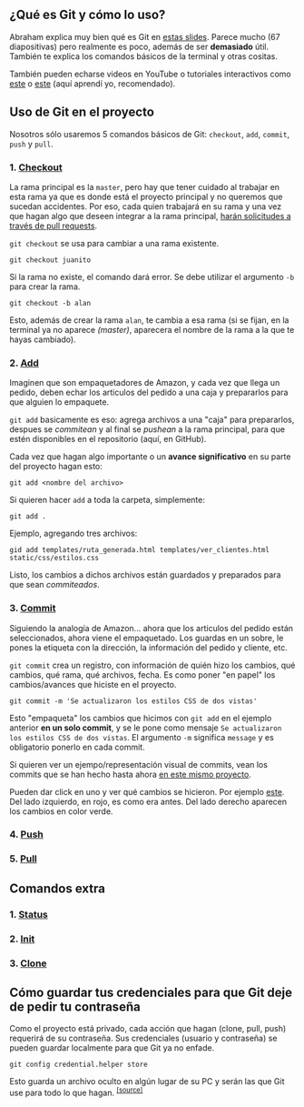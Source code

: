 ## ¿Qué es Git y cómo lo uso?
Abraham explica muy bien qué es Git en [estas slides](https://docs.google.com/presentation/d/1SsnPKpCuVecgbrOxxF0UK9zToLkh1CY6Q0zwtzdllNU/edit#slide=id.g31e99f0598_0_499).
Parece mucho (67 diapositivas) pero realmente es poco, además de ser **demasiado** útil. También te explica los comandos básicos de la terminal y otras cositas.  
  
También pueden echarse videos en YouTube o tutoriales interactivos como [este](https://try.github.io) o [este](http://gitreal.codeschool.com/) (aquí aprendí yo, recomendado).

## Uso de Git en el proyecto

Nosotros sólo usaremos 5 comandos básicos de Git: `checkout`, `add`, `commit`, `push` y `pull`. 

### 1. [Checkout](#)
La rama principal es la `master`, pero hay que tener cuidado al trabajar en esta rama ya que es donde está el proyecto principal y no queremos que sucedan accidentes. Por eso, cada quien trabajará en su rama y una vez que hagan algo que deseen integrar a la rama principal, [harán solicitudes a través de pull requests](#).  
  
`git checkout` se usa para cambiar a una rama existente.
```
git checkout juanito
```
Si la rama no existe, el comando dará error. Se debe utilizar el argumento `-b` para crear la rama. 
```
git checkout -b alan
```
Esto, además de crear la rama `alan`, te cambia a esa rama (si se fijan, en la terminal ya no aparece *(master)*, aparecera el nombre de la rama a la que te hayas cambiado).
### 2. [Add](#)
Imaginen que son empaquetadores de Amazon, y cada vez que llega un pedido, deben echar los articulos del pedido a una caja y prepararlos para que alguien lo empaquete.  
  
`git add` basicamente es eso: agrega archivos a una "caja" para prepararlos, despues se *commitean* y al final se *pushean* a la rama principal, para que estén disponibles en el repositorio (aquí, en GitHub).  
  
Cada vez que hagan algo importante o un **avance significativo** en su parte del proyecto hagan esto:
```
git add <nombre del archivo>
```
Si quieren hacer `add` a toda la carpeta, simplemente:
```
git add .
```
Ejemplo, agregando tres archivos:
```
gid add templates/ruta_generada.html templates/ver_clientes.html static/css/estilos.css
```
Listo, los cambios a dichos archivos están guardados y preparados para que sean *commiteados*.
### 3. [Commit](#)
Siguiendo la analogía de Amazon... ahora que los articulos del pedido están seleccionados, ahora viene el empaquetado. Los guardas en un sobre, le pones la etiqueta con la dirección, la información del pedido y cliente, etc.  
  
`git commit` crea un registro, con información de quién hizo los cambios, qué cambios, qué rama, qué archivos, fecha. Es como poner "en papel" los cambios/avances que hiciste en el proyecto.  
```
git commit -m 'Se actualizaron los estilos CSS de dos vistas'
```
Esto "empaqueta" los cambios que hicimos con `git add` en el ejemplo anterior **en un solo commit**, y se le pone como mensaje `Se actualizaron los estilos CSS de dos vistas`. El argumento `-m` significa `message` y es obligatorio ponerlo en cada commit.  
  
Si quieren ver un ejempo/representación visual de commits, vean los commits que se han hecho hasta ahora [en este mismo proyecto](https://github.com/Juanets/la-casa-del-termico/commits/master).  
  
Pueden dar click en uno y ver qué cambios se hicieron. Por ejemplo [este](https://github.com/Juanets/la-casa-del-termico/commit/8e05f4b174fd59d759bdd166147aa8bf9aebf16a). Del lado izquierdo, en rojo, es como era antes. Del lado derecho aparecen los cambios en color verde.
### 4. [Push](#)

### 5. [Pull](#)

## Comandos extra

### 1. [Status](#)

### 2. [Init](#)

### 3. [Clone](#)

## Cómo guardar tus credenciales para que Git deje de pedir tu contraseña
Como el proyecto está privado, cada acción que hagan (clone, pull, push) requerirá de su contraseña. 
Sus credenciales (usuario y contraseña) se pueden guardar localmente para que Git ya no enfade.
```
git config credential.helper store
```
Esto guarda un archivo oculto en algún lugar de su PC y serán las que Git use para todo lo que hagan.
<sup>[[source]](https://stackoverflow.com/questions/7773181/git-keeps-prompting-me-for-password/11428767#11428767)</sup>
